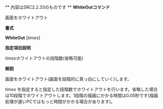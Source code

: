 ** 内容はSRC2.2.33のものです **
**WhiteOutコマンド**

画面をホワイトアウト

**書式**

**WhiteOut** [*times*]

**指定項目説明**

*times*ホワイトアウトの段階数(省略可能)

**解説**

画面をホワイトアウト(画面を段階的に真っ白にしていく)します。

*times* を指定すると指定した段階数でホワイトアウトを行います。省略した場合は10段階でホワイトアウトします。1段階の描画にかかる時間は0.05秒です(描画処理が遅いPCではもっと時間がかかる場合があります)。
